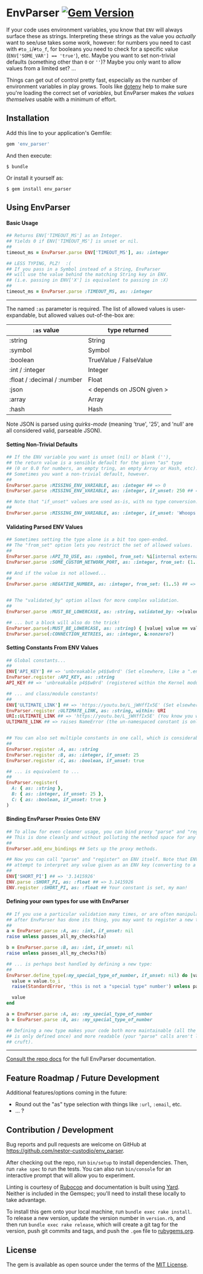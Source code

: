 # EnvParser  [![Gem Version](https://badge.fury.io/rb/env_parser.svg)](https://badge.fury.io/rb/env_parser)

If your code uses environment variables, you know that `ENV` will always surface these as strings. Interpreting these strings as the value you *actually* want to see/use takes some work, however: for numbers you need to cast with `#to_i`/`#to_f`, for booleans you need to check for a specific value (`ENV['SOME_VAR'] == 'true'`), etc. Maybe you want to set non-trivial defaults (something other than `0` or `''`)? Maybe you only want to allow values from a limited set? ...

Things can get out of control pretty fast, especially as the number of environment variables in play grows. Tools like [dotenv](https://github.com/bkeepers/dotenv) help to make sure you're loading the correct set of *variables*, but EnvParser makes *the values themselves* usable with a minimum of effort.


## Installation

Add this line to your application's Gemfile:

```ruby
gem 'env_parser'
```

And then execute:

    $ bundle

Or install it yourself as:

    $ gem install env_parser


## Using EnvParser

#### Basic Usage

```ruby
## Returns ENV['TIMEOUT_MS'] as an Integer.
## Yields 0 if ENV['TIMEOUT_MS'] is unset or nil.
##
timeout_ms = EnvParser.parse ENV['TIMEOUT_MS'], as: :integer

## LESS TYPING, PLZ!  :(
## If you pass in a Symbol instead of a String, EnvParser
## will use the value behind the matching String key in ENV.
## (i.e. passing in ENV['X'] is equivalent to passing in :X)
##
timeout_ms = EnvParser.parse :TIMEOUT_MS, as: :integer
```

---

The named `:as` parameter is required. The list of allowed values is user-expandable, but allowed values out-of-the-box are:

<table>
  <tbody>
    <tr>
      <th><code>:as</code> value</th>
      <th>type returned</th>
    </tr>
  </tbody>
  <tbody>
    <tr>
      <td>:string</td>
      <td>String</td>
    </tr>
    <tr>
      <td>:symbol</td>
      <td>Symbol</td>
    </tr>
    <tr>
      <td>:boolean</td>
      <td>TrueValue / FalseValue</td>
    </tr>
    <tr>
      <td>:int / :integer</td>
      <td>Integer</td>
    </tr>
    <tr>
      <td>:float / :decimal / :number</td>
      <td>Float</td>
    </tr>
    <tr>
      <td>:json</td>
      <td>&lt; depends on JSON given &gt;</td>
    </tr>
    <tr>
      <td>:array</td>
      <td>Array</td>
    </tr>
    <tr>
      <td>:hash</td>
      <td>Hash</td>
    </tr>
  </tbody>
</table>


Note JSON is parsed using *quirks-mode* (meaning 'true', '25', and 'null' are all considered valid, parseable JSON).


#### Setting Non-Trivial Defaults

```ruby
## If the ENV variable you want is unset (nil) or blank (''),
## the return value is a sensible default for the given "as" type
## (0 or 0.0 for numbers, an empty tring, an empty Array or Hash, etc).
## Sometimes you want a non-trivial default, however.
##
EnvParser.parse :MISSING_ENV_VARIABLE, as: :integer ## => 0
EnvParser.parse :MISSING_ENV_VARIABLE, as: :integer, if_unset: 250 ## => 250

## Note that "if_unset" values are used as-is, with no type conversion.
##
EnvParser.parse :MISSING_ENV_VARIABLE, as: :integer, if_unset: 'Whoops!' ## => 'Whoops!'
```


#### Validating Parsed ENV Values

```ruby
## Sometimes setting the type alone is a bit too open-ended.
## The "from_set" option lets you restrict the set of allowed values.
##
EnvParser.parse :API_TO_USE, as: :symbol, from_set: %i[internal external]
EnvParser.parse :SOME_CUSTOM_NETWORK_PORT, as: :integer, from_set: (1..65535), if_unset: 80

## And if the value is not allowed...
##
EnvParser.parse :NEGATIVE_NUMBER, as: :integer, from_set: (1..5) ## => raises EnvParser::ValueNotAllowed


## The "validated_by" option allows for more complex validation.
##
EnvParser.parse :MUST_BE_LOWERCASE, as: :string, validated_by: ->(value) { value == value.downcase }

## ... but a block will also do the trick!
EnvParser.parse(:MUST_BE_LOWERCASE, as: :string) { |value| value == value.downcase }
EnvParser.parse(:CONNECTION_RETRIES, as: :integer, &:nonzero?)
```


#### Setting Constants From ENV Values

```ruby
## Global constants...
##
ENV['API_KEY'] ## => 'unbreakable p4$$w0rd' (Set elsewhere, like a ".env" file.)
EnvParser.register :API_KEY, as: :string
API_KEY ## => 'unbreakable p4$$w0rd' (registered within the Kernel module, so it's available everywhere)

## ... and class/module constants!
##
ENV['ULTIMATE_LINK'] ## => 'https://youtu.be/L_jWHffIx5E' (Set elsewhere, like a ".env" file.)
EnvParser.register :ULTIMATE_LINK, as: :string, within: URI
URI::ULTIMATE_LINK ## => 'https://youtu.be/L_jWHffIx5E' (You know you want to check it out!)
ULTIMATE_LINK ## => raises NameError (the un-namespaced constant is only in scope within the URI module)


## You can also set multiple constants in one call, which is considerably cleaner to read:
##
EnvParser.register :A, as: :string
EnvParser.register :B, as: :integer, if_unset: 25
EnvParser.register :C, as: :boolean, if_unset: true

## ... is equivalent to ...
##
EnvParser.register(
  A: { as: :string },
  B: { as: :integer, if_unset: 25 },
  C: { as: :boolean, if_unset: true }
)
```


#### Binding EnvParser Proxies Onto ENV

```ruby
## To allow for even cleaner usage, you can bind proxy "parse" and "register" methods onto ENV.
## This is done cleanly and without polluting the method space for any other objects.
##
EnvParser.add_env_bindings ## Sets up the proxy methods.

## Now you can call "parse" and "register" on ENV itself. Note that ENV's proxy "parse" method will
## attempt to interpret any value given as an ENV key (converting to a String, if necessary).
##
ENV['SHORT_PI'] ## => '3.1415926'
ENV.parse :SHORT_PI, as: :float ## => 3.1415926
ENV.register :SHORT_PI, as: :float ## Your constant is set, my man!
```


#### Defining your own types for use with EnvParser

```ruby
## If you use a particular validation many times, or are often manipulating values in the same way
## after EnvParser has done its thing, you may want to register a new type altogether.
##
a = EnvParser.parse :A, as: :int, if_unset: nil
raise unless passes_all_my_checks?(a)

b = EnvParser.parse :B, as: :int, if_unset: nil
raise unless passes_all_my_checks?(b)

## ... is perhaps best handled by defining a new type:
##
EnvParser.define_type(:my_special_type_of_number, if_unset: nil) do |value|
  value = value.to_i
  raise(StandardError, 'this is not a "special type" number') unless passes_all_my_checks?(value)

  value
end

a = EnvParser.parse :A, as: :my_special_type_of_number
b = EnvParser.parse :B, as: :my_special_type_of_number

## Defining a new type makes your code both more maintainable (all the logic for your special type
## is only defined once) and more readable (your "parse" calls aren't littered with type-checking
## cruft).
```

---

[Consult the repo docs](http://nestor-custodio.github.io/env_parser) for the full EnvParser documentation.


## Feature Roadmap / Future Development

Additional features/options coming in the future:

- Round out the "as" type selection with things like `:url`, `:email`, etc.
- ... ?


## Contribution / Development

Bug reports and pull requests are welcome on GitHub at https://github.com/nestor-custodio/env_parser.

After checking out the repo, run `bin/setup` to install dependencies. Then, run `rake spec` to run the tests. You can also run `bin/console` for an interactive prompt that will allow you to experiment.

Linting is courtesy of [Rubocop](https://github.com/bbatsov/rubocop) and documentation is built using [Yard](https://yardoc.org/). Neither is included in the Gemspec; you'll need to install these locally to take advantage.

To install this gem onto your local machine, run `bundle exec rake install`. To release a new version, update the version number in `version.rb`, and then run `bundle exec rake release`, which will create a git tag for the version, push git commits and tags, and push the `.gem` file to [rubygems.org](https://rubygems.org).


## License

The gem is available as open source under the terms of the [MIT License](https://opensource.org/licenses/MIT).
